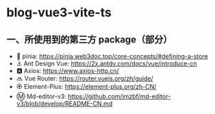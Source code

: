 # blog-vue3-vite-ts



## 一、所使用到的第三方 package（部分）
- 🍍 pinia: https://pinia.web3doc.top/core-concepts/#defining-a-store
- ⚓ Ant Design Vue: https://2x.antdv.com/docs/vue/introduce-cn
- 🅰️ Axios: https://www.axios-http.cn/
- 🔜 Vue Router: https://router.vuejs.org/zh/guide/
- 🏵️ Element-Plus: https://element-plus.org/zh-CN/
- Ⓜ️ Md-editor-v3: https://github.com/imzbf/md-editor-v3/blob/develop/README-CN.md